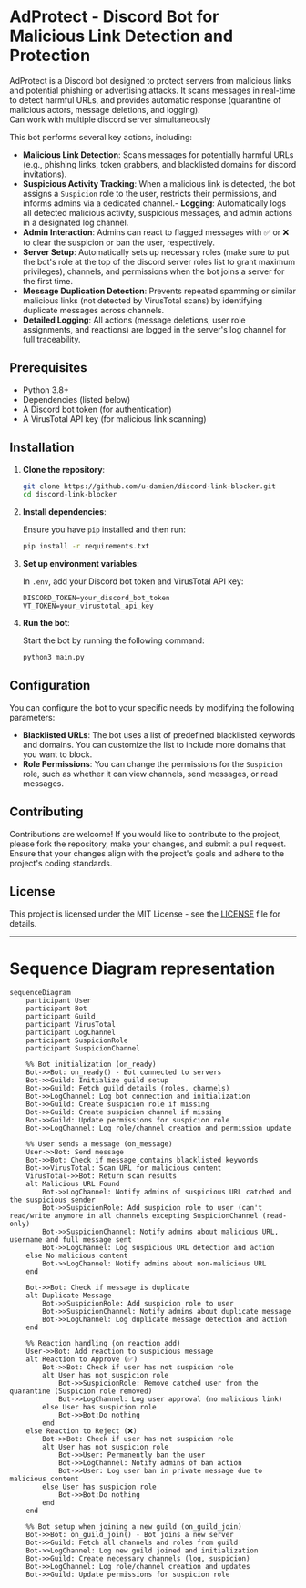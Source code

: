 # AdProtect - Discord Bot for Malicious Link Detection and Protection

AdProtect is a Discord bot designed to protect servers from malicious links and potential phishing or advertising attacks. It scans messages in real-time to detect harmful URLs, and provides automatic response (quarantine of malicious actors, message deletions, and logging).<br>
Can work with multiple discord server simultaneously

This bot performs several key actions, including:

- **Malicious Link Detection**: Scans messages for potentially harmful URLs (e.g., phishing links, token grabbers, and blacklisted domains for discord invitations).
- **Suspicious Activity Tracking**: When a malicious link is detected, the bot assigns a `Suspicion` role to the user, restricts their permissions, and informs admins via a dedicated channel.- **Logging**: Automatically logs all detected malicious activity, suspicious messages, and admin actions in a designated log channel.
- **Admin Interaction**: Admins can react to flagged messages with ✅ or ❌ to clear the suspicion or ban the user, respectively.
- **Server Setup**: Automatically sets up necessary roles (make sure to put the bot's role at the top of the discord server roles list to grant maximum privileges), channels, and permissions when the bot joins a server for the first time.
- **Message Duplication Detection**: Prevents repeated spamming or similar malicious links (not detected by VirusTotal scans) by identifying duplicate messages across channels.
- **Detailed Logging**: All actions (message deletions, user role assignments, and reactions) are logged in the server's log channel for full traceability.

## Prerequisites

- Python 3.8+ 
- Dependencies (listed below)
- A Discord bot token (for authentication)
- A VirusTotal API key (for malicious link scanning)

## Installation

1. **Clone the repository**:

   ```bash
   git clone https://github.com/u-damien/discord-link-blocker.git
   cd discord-link-blocker
   ```

2. **Install dependencies**:

   Ensure you have `pip` installed and then run:

   ```bash
   pip install -r requirements.txt
   ```

3. **Set up environment variables**:

   In `.env`, add your Discord bot token and VirusTotal API key:

   ```env
   DISCORD_TOKEN=your_discord_bot_token
   VT_TOKEN=your_virustotal_api_key
   ```

4. **Run the bot**:

   Start the bot by running the following command:

   ```bash
   python3 main.py
   ```

## Configuration

You can configure the bot to your specific needs by modifying the following parameters:

- **Blacklisted URLs**: The bot uses a list of predefined blacklisted keywords and domains. You can customize the list to include more domains that you want to block.
- **Role Permissions**: You can change the permissions for the `Suspicion` role, such as whether it can view channels, send messages, or read messages.

## Contributing

Contributions are welcome! If you would like to contribute to the project, please fork the repository, make your changes, and submit a pull request. Ensure that your changes align with the project's goals and adhere to the project's coding standards.

## License

This project is licensed under the MIT License - see the [LICENSE](https://github.com/u-damien/discord-link-blocker/blob/main/LICENSE) file for details.

---

# Sequence Diagram representation 

```mermaid
sequenceDiagram
    participant User
    participant Bot
    participant Guild
    participant VirusTotal
    participant LogChannel
    participant SuspicionRole
    participant SuspicionChannel

    %% Bot initialization (on_ready)
    Bot->>Bot: on_ready() - Bot connected to servers
    Bot->>Guild: Initialize guild setup
    Bot->>Guild: Fetch guild details (roles, channels)
    Bot->>LogChannel: Log bot connection and initialization
    Bot->>Guild: Create suspicion role if missing
    Bot->>Guild: Create suspicion channel if missing
    Bot->>Guild: Update permissions for suspicion role
    Bot->>LogChannel: Log role/channel creation and permission update

    %% User sends a message (on_message)
    User->>Bot: Send message
    Bot->>Bot: Check if message contains blacklisted keywords
    Bot->>VirusTotal: Scan URL for malicious content
    VirusTotal->>Bot: Return scan results
    alt Malicious URL Found
        Bot->>LogChannel: Notify admins of suspicious URL catched and the suspicious sender
        Bot->>SuspicionRole: Add suspicion role to user (can't read/write anymore in all channels excepting SuspicionChannel (read-only)
        Bot->>SuspicionChannel: Notify admins about malicious URL, username and full message sent
        Bot->>LogChannel: Log suspicious URL detection and action
    else No malicious content
        Bot->>LogChannel: Notify admins about non-malicious URL
    end

    Bot->>Bot: Check if message is duplicate
    alt Duplicate Message
        Bot->>SuspicionRole: Add suspicion role to user
        Bot->>SuspicionChannel: Notify admins about duplicate message
        Bot->>LogChannel: Log duplicate message detection and action
    end

    %% Reaction handling (on_reaction_add)
    User->>Bot: Add reaction to suspicious message
    alt Reaction to Approve (✅)
        Bot->>Bot: Check if user has not suspicion role
        alt User has not suspicion role
            Bot->>SuspicionRole: Remove catched user from the quarantine (Suspicion role removed)
            Bot->>LogChannel: Log user approval (no malicious link)
        else User has suspicion role
            Bot->>Bot:Do nothing
        end
    else Reaction to Reject (❌)
        Bot->>Bot: Check if user has not suspicion role
        alt User has not suspicion role
            Bot->>User: Permanently ban the user
            Bot->>LogChannel: Notify admins of ban action
            Bot->>User: Log user ban in private message due to malicious content
        else User has suspicion role
            Bot->>Bot:Do nothing
        end
    end

    %% Bot setup when joining a new guild (on_guild_join)
    Bot->>Bot: on_guild_join() - Bot joins a new server
    Bot->>Guild: Fetch all channels and roles from guild
    Bot->>LogChannel: Log new guild joined and initialization
    Bot->>Guild: Create necessary channels (log, suspicion)
    Bot->>LogChannel: Log role/channel creation and updates
    Bot->>Guild: Update permissions for suspicion role
```
